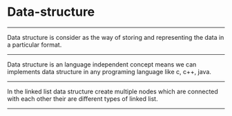 # Data-structure
************
Data structure is consider as the way of storing and representing the data in a particular format.
**********************************************************************
Data structure is an language independent concept means we can implements data structure in any programing language like c, c++, java.
**********************
In the linked list data structure create multiple nodes which are connected with each other their are different types of linked list.
*******************************************

